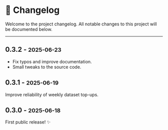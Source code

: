 # 📆 Changelog

Welcome to the project changelog. All notable changes to this project will be documented below.

---

## 0.3.2 - <small>2025-06-23</small>
* Fix typos and improve documentation.
* Small tweaks to the source code.

## 0.3.1 - <small>2025-06-19</small>
Improve reliability of weekly dataset top-ups.


## 0.3.0 - <small>2025-06-18</small>
First public release! ✨


<!-- 
## [0.3.0] – 2025-07-01

=== "✨ Highlights"
    - 🖇️ Refactored API for more modular LLM integration.
    - 🐛 Fixed intermittent crash on empty PFD report uploads.

=== "📝 Details"
    - **Added:** New `produce_spans` flag for detailed span extraction during LLM-powered feature extraction.
    - **Changed:** Unified the feature extraction and theme assignment APIs—breaking change, see migration below.
    - **Fixed:** Empty DataFrame uploads now return a user-friendly error instead of crashing.
    - **Docs:** Improved developer guide for custom extractors.

!!! Important
    **Breaking change in 0.3.0:**  
    The feature extraction API now requires explicit column selection. Old scripts may fail.


???+ note "Migration Guidance"
    Update your function calls from:
    ```python
    extractor.extract_features(reports)
    ```
    to:
    ```python
    extractor.extract_features(reports, include_date=True, include_concerns=True)
    ```
    See the [API reference](api.md) for details.

---

## [0.2.0] – 2025-05-20

- 🧱 Initial LLM feature extraction  
- 📑 Thematic assignment proof-of-concept  
- 🛠️ Improved error handling for malformed reports

---

## [0.1.0] – 2025-04-14

- 🎉 First release: dataset loader, basic extraction, manual theme labelling

--- -->